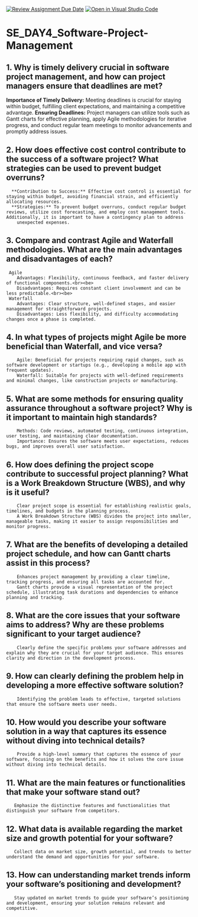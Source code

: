 [![Review Assignment Due Date](https://classroom.github.com/assets/deadline-readme-button-22041afd0340ce965d47ae6ef1cefeee28c7c493a6346c4f15d667ab976d596c.svg)](https://classroom.github.com/a/9pw6JKcu)
[![Open in Visual Studio Code](https://classroom.github.com/assets/open-in-vscode-2e0aaae1b6195c2367325f4f02e2d04e9abb55f0b24a779b69b11b9e10269abc.svg)](https://classroom.github.com/online_ide?assignment_repo_id=17648468&assignment_repo_type=AssignmentRepo)
# SE_DAY4_Software-Project-Management
## 1. Why is timely delivery crucial in software project management, and how can project managers ensure that deadlines are met?
   **Importance of Timely Delivery:** Meeting deadlines is crucial for staying within budget, fulfilling client expectations, and maintaining a competitive advantage.
  **Ensuring Deadlines:** Project managers can utilize tools such as Gantt charts for effective planning, apply Agile methodologies for iterative progress, and conduct regular team meetings to monitor 
    advancements and promptly address issues.
      
## 2. How does effective cost control contribute to the success of a software project? What strategies can be used to prevent budget overruns?
      **Contribution to Success:** Effective cost control is essential for staying within budget, avoiding financial strain, and efficiently allocating resources. 
      **Strategies:** To prevent budget overruns, conduct regular budget reviews, utilize cost forecasting, and employ cost management tools. Additionally, it is important to have a contingency plan to address 
        unexpected expenses.
      
## 3. Compare and contrast Agile and Waterfall methodologies. What are the main advantages and disadvantages of each?
     Agile
        Advantages: Flexibility, continuous feedback, and faster delivery of functional components.<br><be>
        Disadvantages: Requires constant client involvement and can be less predictable.<br><be>
     Waterfall
        Advantages: Clear structure, well-defined stages, and easier management for straightforward projects.
        Disadvantages: Less flexibility, and difficulty accommodating changes once a phase is completed.

## 4. In what types of projects might Agile be more beneficial than Waterfall, and vice versa? 
        Agile: Beneficial for projects requiring rapid changes, such as software development or startups (e.g., developing a mobile app with frequent updates).
        Waterfall: Suitable for projects with well-defined requirements and minimal changes, like construction projects or manufacturing.
        
## 5. What are some methods for ensuring quality assurance throughout a software project? Why is it important to maintain high standards?
        Methods: Code reviews, automated testing, continuous integration, user testing, and maintaining clear documentation.
        Importance: Ensures the software meets user expectations, reduces bugs, and improves overall user satisfaction.
        
## 6. How does defining the project scope contribute to successful project planning? What is a Work Breakdown Structure (WBS), and why is it useful?
        Clear project scope is essential for establishing realistic goals, timelines, and budgets in the planning process.
        A Work Breakdown Structure (WBS) divides the project into smaller, manageable tasks, making it easier to assign responsibilities and monitor progress.
        
## 7. What are the benefits of developing a detailed project schedule, and how can Gantt charts assist in this process?
        Enhances project management by providing a clear timeline, tracking progress, and ensuring all tasks are accounted for.
        Gantt charts provide a visual representation of the project schedule, illustrating task durations and dependencies to enhance planning and tracking.

## 8. What are the core issues that your software aims to address? Why are these problems significant to your target audience?
        Clearly define the specific problems your software addresses and explain why they are crucial for your target audience. This ensures clarity and direction in the development process.

## 9. How can clearly defining the problem help in developing a more effective software solution?
        Identifying the problem leads to effective, targeted solutions that ensure the software meets user needs.

## 10. How would you describe your software solution in a way that captures its essence without diving into technical details?
        Provide a high-level summary that captures the essence of your software, focusing on the benefits and how it solves the core issue without diving into technical details.
        
## 11. What are the main features or functionalities that make your software stand out?
       Emphasize the distinctive features and functionalities that distinguish your software from competitors.

## 12. What data is available regarding the market size and growth potential for your software?
       Collect data on market size, growth potential, and trends to better understand the demand and opportunities for your software.

       
## 13. How can understanding market trends inform your software’s positioning and development?
       Stay updated on market trends to guide your software’s positioning and development, ensuring your solution remains relevant and competitive.
    
